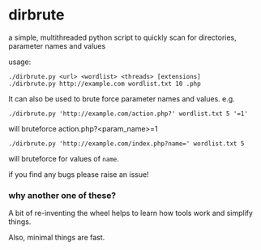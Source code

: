 # dirbrute
a simple, multithreaded python script to quickly scan for directories, parameter names and values

usage:
```
./dirbrute.py <url> <wordlist> <threads> [extensions]
./dirbrute.py http://example.com wordlist.txt 10 .php
```

It can also be used to brute force parameter names and values. 
e.g.

`./dirbrute.py 'http://example.com/action.php?' wordlist.txt 5 '=1'`

will bruteforce action.php?\<param\_name\>=1

`./dirbrute.py 'http://example.com/index.php?name=' wordlist.txt 5`

will bruteforce for values of `name`.

if you find any bugs please raise an issue!

### why another one of these?
A bit of re-inventing the wheel helps to learn how tools work and simplify things.

Also, minimal things are fast.
